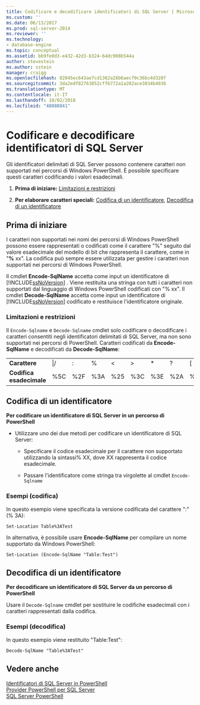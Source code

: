 ```yaml
---
title: Codificare e decodificare identificatori di SQL Server | Microsoft Docs
ms.custom: ''
ms.date: 06/13/2017
ms.prod: sql-server-2014
ms.reviewer: ''
ms.technology:
- database-engine
ms.topic: conceptual
ms.assetid: bb9fe0d3-e432-42d3-b324-64dc908b544a
author: stevestein
ms.author: sstein
manager: craigg
ms.openlocfilehash: 82045ec643ae7cd1362a28b6aecf0c36bc4d328f
ms.sourcegitcommit: 3da2edf82763852cff6772a1a282ace3034b4936
ms.translationtype: MT
ms.contentlocale: it-IT
ms.lasthandoff: 10/02/2018
ms.locfileid: "48088841"
---
```

# <a name="encode-and-decode-sql-server-identifiers"></a>Codificare e decodificare identificatori di SQL Server
  Gli identificatori delimitati di SQL Server possono contenere caratteri non supportati nei percorsi di Windows PowerShell. È possibile specificare questi caratteri codificando i valori esadecimali.  
  
1.  **Prima di iniziare:**  [Limitazioni e restrizioni](#LimitationsRestrictions)  
  
2.  **Per elaborare caratteri speciali:**  [Codifica di un identificatore](#EncodeIdent), [Decodifica di un identificatore](#DecodeIdent)  
  
## <a name="before-you-begin"></a>Prima di iniziare  
 I caratteri non supportati nei nomi dei percorsi di Windows PowerShell possono essere rappresentati o codificati come il carattere "%" seguito dal valore esadecimale del modello di bit che rappresenta il carattere, come in "**%** xx". La codifica può sempre essere utilizzata per gestire i caratteri non supportati nei percorsi di Windows PowerShell.  
  
 Il cmdlet **Encode-SqlName** accetta come input un identificatore di [!INCLUDE[ssNoVersion](../includes/ssnoversion-md.md)] . Viene restituita una stringa con tutti i caratteri non supportati dal linguaggio di Windows PowerShell codificati con "% xx". Il cmdlet **Decode-SqlName** accetta come input un identificatore di [!INCLUDE[ssNoVersion](../includes/ssnoversion-md.md)] codificato e restituisce l'identificatore originale.  
  
###  <a name="LimitationsRestrictions"></a> Limitazioni e restrizioni  
 Il `Encode-Sqlname` e `Decode-Sqlname` cmdlet solo codificare o decodificare i caratteri consentiti negli identificatori delimitati di SQL Server, ma non sono supportati nei percorsi di PowerShell. Caratteri codificati da **Encode-SqlName** e decodificati da **Decode-SqlName**:  
  
|||||||||||||  
|-|-|-|-|-|-|-|-|-|-|-|-|  
|**Carattere**|\|/|:|%|\<|>|*|?|[|]|&#124;|  
|**Codifica esadecimale**|%5C|%2F|%3A|%25|%3C|%3E|%2A|%3F|%5B|%5D|%7C|  
  
##  <a name="EncodeIdent"></a> Codifica di un identificatore  
 **Per codificare un identificatore di SQL Server in un percorso di PowerShell**  
  
-   Utilizzare uno dei due metodi per codificare un identificatore di SQL Server:  
  
    -   Specificare il codice esadecimale per il carattere non supportato utilizzando la sintassi% XX, dove XX rappresenta il codice esadecimale.  
  
    -   Passare l'identificatore come stringa tra virgolette al cmdlet `Encode-Sqlname`  
  
### <a name="examples-encoding"></a>Esempi (codifica)  
 In questo esempio viene specificata la versione codificata del carattere ":" (% 3A):  
  
```  
Set-Location Table%3ATest  
```  
  
 In alternativa, è possibile usare **Encode-SqlName** per compilare un nome supportato da Windows PowerShell:  
  
```  
Set-Location (Encode-SqlName "Table:Test")  
```  
  
##  <a name="DecodeIdent"></a> Decodifica di un identificatore  
 **Per decodificare un identificatore di SQL Server da un percorso di PowerShell**  
  
 Usare il `Decode-Sqlname` cmdlet per sostituire le codifiche esadecimali con i caratteri rappresentati dalla codifica.  
  
### <a name="examples-decoding"></a>Esempi (decodifica)  
 In questo esempio viene restituito "Table:Test":  
  
```  
Decode-SqlName "Table%3ATest"  
```  
  
## <a name="see-also"></a>Vedere anche  
 [Identificatori di SQL Server in PowerShell](sql-server-identifiers-in-powershell.md)   
 [Provider PowerShell per SQL Server](sql-server-powershell-provider.md)   
 [SQL Server PowerShell](sql-server-powershell.md)  
  
  
